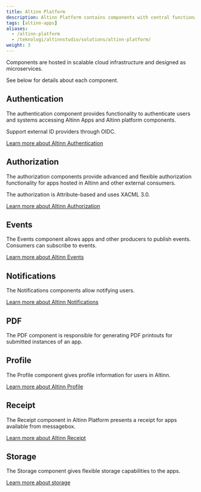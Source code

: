 ```yaml
---
title: Altinn Platform
description: Altinn Platform contains components with central functionality for apps hosted in Altinn and other consumers.
tags: [altinn-apps]
aliases:
  - /altinn-platform
  - /teknologi/altinnstudio/solutions/altinn-platform/
weight: 3
---
```


Components are hosted in scalable cloud infrastructure and designed as microservices.

See below for details about each component.

## Authentication

The authentication component provides functionality to authenticate users and systems accessing Altinn Apps and Altinn platform components.

Support external ID providers through OIDC.

[Learn more about Altinn Authentication](/authorization/get-started/authentication)

## Authorization

The authorization components provide advanced and flexible authorization functionality for apps hosted in Altinn and other external consumers.

The authorization is Attribute-based and uses XACML 3.0.

[Learn more about Altinn Authorization](/authorization)

## Events

The Events component allows apps and other producers to publish events. Consumers can subscribe to events.

[Learn more about Altinn Events](/events)

## Notifications

The Notifications components allow notifying users.

[Learn more about Altinn Notifications](/notifications)

## PDF

The PDF component is responsible for generating PDF printouts for submitted instances of an app.

## Profile

The Profile component gives profile information for users in Altinn.

[Learn more about Altinn Profile](profile)

## Receipt

The Receipt component in Altinn Platform presents a receipt for apps available from messagebox.

[Learn more about Altinn Receipt](receipt)

## Storage

The Storage component gives flexible storage capabilities to the apps.

[Learn more about storage](storage)
